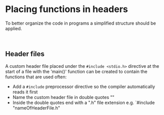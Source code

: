 # Placing functions in headers

To better organize the code in programs a simplified structure should be applied. 

<br>

## Header files

A custom header file placed under the `#include <stdio.h>` directive at the start of a file with the 'main()' function can be created to contain the functions that are used often:

- Add a `#include` preprocessor directive so the compiler automatically reads it first
- Name the custom header file in double quotes ""
- Inside the double quotes end with a ".h" file extension e.g. `#include "nameOfHeaderFile.h"


